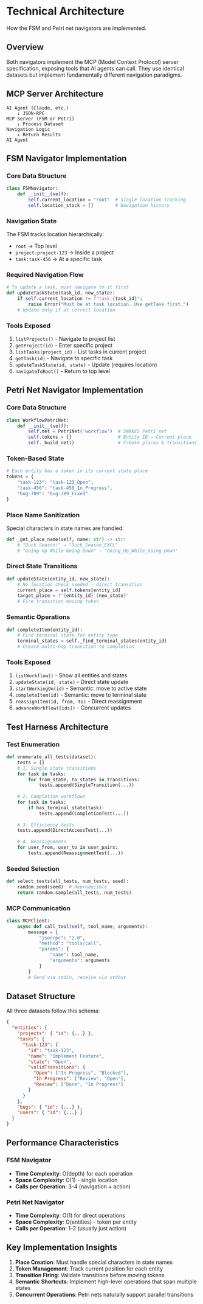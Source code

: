 # Technical Architecture

How the FSM and Petri net navigators are implemented.

## Overview

Both navigators implement the MCP (Model Context Protocol) server specification, exposing tools that AI agents can call. They use identical datasets but implement fundamentally different navigation paradigms.

## MCP Server Architecture

```
AI Agent (Claude, etc.)
    ↓ JSON-RPC
MCP Server (FSM or Petri)
    ↓ Process Dataset
Navigation Logic
    ↓ Return Results
AI Agent
```

## FSM Navigator Implementation

### Core Data Structure
```python
class FSMNavigator:
    def __init__(self):
        self.current_location = "root"  # Single location tracking
        self.location_stack = []        # Navigation history
```

### Navigation State
The FSM tracks location hierarchically:
- `root` → Top level
- `project:project-123` → Inside a project
- `task:task-456` → At a specific task

### Required Navigation Flow
```python
# To update a task, must navigate to it first
def updateTaskState(task_id, new_state):
    if self.current_location != f"task:{task_id}":
        raise Error("Must be at task location. Use getTask first.")
    # Update only if at correct location
```

### Tools Exposed
1. `listProjects()` - Navigate to project list
2. `getProject(id)` - Enter specific project
3. `listTasks(project_id)` - List tasks in current project
4. `getTask(id)` - Navigate to specific task
5. `updateTaskState(id, state)` - Update (requires location)
6. `navigateToRoot()` - Return to top level

## Petri Net Navigator Implementation

### Core Data Structure
```python
class WorkflowPetriNet:
    def __init__(self):
        self.net = PetriNet('workflow')  # SNAKES Petri net
        self.tokens = {}                 # Entity ID → Current place
        self._build_net()                # Create places & transitions
```

### Token-Based State
```python
# Each entity has a token in its current state place
tokens = {
    "task-123": "task-123_Open",
    "task-456": "task-456_In_Progress", 
    "bug-789": "bug-789_Fixed"
}
```

### Place Name Sanitization
Special characters in state names are handled:
```python
def _get_place_name(self, name: str) -> str:
    # "Duck Season!" → "Duck_Season_EXCL"
    # "Going Up While Going Down" → "Going_Up_While_Going_Down"
```

### Direct State Transitions
```python
def updateState(entity_id, new_state):
    # No location check needed - direct transition
    current_place = self.tokens[entity_id]
    target_place = f"{entity_id}_{new_state}"
    # Fire transition moving token
```

### Semantic Operations
```python
def completeItem(entity_id):
    # Find terminal state for entity type
    terminal_states = self._find_terminal_states(entity_id)
    # Create multi-hop transition to completion
```

### Tools Exposed
1. `listWorkflow()` - Show all entities and states
2. `updateState(id, state)` - Direct state update
3. `startWorkingOn(id)` - Semantic: move to active state
4. `completeItem(id)` - Semantic: move to terminal state
5. `reassignItem(id, from, to)` - Direct reassignment
6. `advanceWorkflow([ids])` - Concurrent updates

## Test Harness Architecture

### Test Enumeration
```python
def enumerate_all_tests(dataset):
    tests = []
    # 1. Single state transitions
    for task in tasks:
        for from_state, to_states in transitions:
            tests.append(SingleTransition(...))
    
    # 2. Completion workflows  
    for task in tasks:
        if has_terminal_state(task):
            tests.append(CompletionTest(...))
    
    # 3. Efficiency tests
    tests.append(DirectAccessTest(...))
    
    # 4. Reassignments
    for user_from, user_to in user_pairs:
        tests.append(ReassignmentTest(...))
```

### Seeded Selection
```python
def select_tests(all_tests, num_tests, seed):
    random.seed(seed)  # Reproducible
    return random.sample(all_tests, num_tests)
```

### MCP Communication
```python
class MCPClient:
    async def call_tool(self, tool_name, arguments):
        message = {
            "jsonrpc": "2.0",
            "method": "tools/call",
            "params": {
                "name": tool_name,
                "arguments": arguments
            }
        }
        # Send via stdin, receive via stdout
```

## Dataset Structure

All three datasets follow this schema:
```json
{
  "entities": {
    "projects": { "id": {...} },
    "tasks": {
      "task-123": {
        "id": "task-123",
        "name": "Implement Feature",
        "state": "Open",
        "validTransitions": {
          "Open": ["In Progress", "Blocked"],
          "In Progress": ["Review", "Open"],
          "Review": ["Done", "In Progress"]
        }
      }
    },
    "bugs": { "id": {...} },
    "users": { "id": {...} }
  }
}
```

## Performance Characteristics

### FSM Navigator
- **Time Complexity**: O(depth) for each operation
- **Space Complexity**: O(1) - single location
- **Calls per Operation**: 3-4 (navigation + action)

### Petri Net Navigator  
- **Time Complexity**: O(1) for direct operations
- **Space Complexity**: O(entities) - token per entity
- **Calls per Operation**: 1-2 (usually just action)

## Key Implementation Insights

1. **Place Creation**: Must handle special characters in state names
2. **Token Management**: Track current position for each entity
3. **Transition Firing**: Validate transitions before moving tokens
4. **Semantic Shortcuts**: Implement high-level operations that span multiple states
5. **Concurrent Operations**: Petri nets naturally support parallel transitions